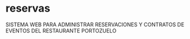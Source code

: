 # reservas
SISTEMA WEB PARA ADMINISTRAR RESERVACIONES Y CONTRATOS DE EVENTOS DEL RESTAURANTE PORTOZUELO
